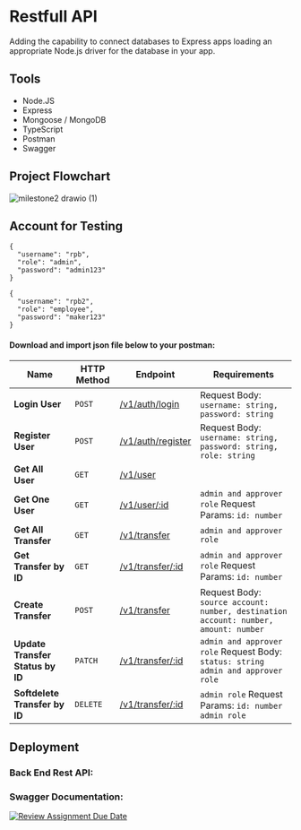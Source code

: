 # Restfull API
Adding the capability to connect databases to Express apps loading an appropriate Node.js driver for the database in your app.

## Tools
- Node.JS
- Express
- Mongoose / MongoDB
- TypeScript
- Postman
- Swagger

## Project Flowchart <br>
![milestone2 drawio (1)](https://github.com/RevoU-FSSE-2/week-11-RPrasetyoB/assets/129088807/0f662742-6e7f-450c-961a-6c3cd2248b47)

## Account for Testing
```
{
  "username": "rpb",
  "role": "admin",
  "password": "admin123"  
}
```
```
{
  "username": "rpb2",
  "role": "employee",
  "password": "maker123"  
}
```

#### Download and import json file below to your postman: <br>



| Name                                | HTTP Method | Endpoint                                                   | Requirements                                                                                                        |
| ----------------------------------- | ----------- | ---------------------------------------------------------- | ------------------------------------------------------------------------------------------------------------------- |
| **Login User**                      | `POST`      | [/v1/auth/login](https://week10-rpb.up.railway.app/)    | Request Body: `username: string, password: string`                                                                  |
| **Register User**                   | `POST`      | [/v1/auth/register](https://week10-rpb.up.railway.app/) | Request Body: `username: string, password: string, role: string`                                                    |
| **Get All User**                   | `GET`       | [/v1/user](https://week10-rpb.up.railway.app/)         |
| **Get One User**                   | `GET`       | [/v1/user/:id](https://week10-rpb.up.railway.app/)         | `admin and approver role`  Request Params: `id: number`  
| **Get All Transfer**               | `GET`       | [/v1/transfer](https://week10-rpb.up.railway.app/)     |  `admin and approver role`
| **Get Transfer by ID**             | `GET`       | [/v1/transfer/:id](https://week10-rpb.up.railway.app/)  | `admin and approver role`  Request Params: `id: number`                                                                                        |
| **Create Transfer**                 | `POST`      | [/v1/transfer](https://week10-rpb.up.railway.app/)      | Request Body: `source account: number, destination account: number, amount: number`                                          |
| **Update Transfer Status by ID**    | `PATCH`     | [/v1/transfer/:id](https://week10-rpb.up.railway.app/)  | `admin and approver role`  Request Body: `status: string` `admin and approver role`                                                                                   |
| **Softdelete Transfer by ID**           | `DELETE`    | [/v1/transfer/:id](https://week10-rpb.up.railway.app/)  | `admin role`  Request Params: `id: number` `admin role`                                                                                        |

## Deployment
### Back End Rest API: <br>


### Swagger Documentation: <br>






[![Review Assignment Due Date](https://classroom.github.com/assets/deadline-readme-button-24ddc0f5d75046c5622901739e7c5dd533143b0c8e959d652212380cedb1ea36.svg)](https://classroom.github.com/a/XqBuIcOG)
